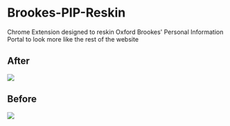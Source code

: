 # Brookes-PIP-Reskin
Chrome Extension designed to reskin Oxford Brookes' Personal Information Portal to look more like the rest of the website

## After 

<img src="https://user-images.githubusercontent.com/803607/74962221-68531100-5407-11ea-89fa-91b0dfd89504.png"/>

## Before
<img src="https://user-images.githubusercontent.com/803607/74962214-62f5c680-5407-11ea-8de0-eb23ead7e615.png"/>
